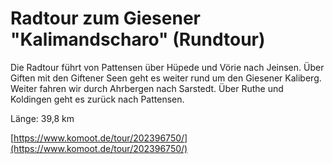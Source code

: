 <!-- Farbe: 'Yellow' -->

# Radtour zum Giesener "Kalimandscharo" (Rundtour)

Die Radtour führt von Pattensen über Hüpede und Vörie nach Jeinsen. Über Giften mit den Giftener Seen geht es weiter rund um den Giesener Kaliberg. Weiter fahren wir durch Ahrbergen nach Sarstedt. Über Ruthe und Koldingen geht es zurück nach Pattensen.

Länge: 39,8 km

[https://www.komoot.de/tour/202396750/](https://www.komoot.de/tour/202396750/)
